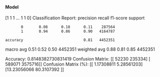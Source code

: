 #### Model
[1 1 1 ... 1 1 0]
Classification Report:
              precision    recall  f1-score   support

           0       0.08      0.18      0.11    287564
           1       0.94      0.86      0.90   4164787

    accuracy                           0.81   4452351
   macro avg       0.51      0.52      0.50   4452351
weighted avg       0.88      0.81      0.85   4452351

Accuracy: 0.8148382730831419
Confusion Matrix:
[[  52230  235334]
 [ 589071 3575716]]
Confusion Matrix (%):
[[ 1.17308811  5.28561203]
 [13.23056066 80.3107392 ]]
